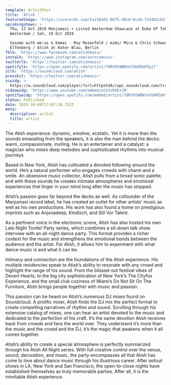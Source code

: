 ```yaml
---
template: ArtistPost
title: 'Atish '
featuredImage: 'https://ucarecdn.com/5a118e82-86f5-48c0-bca6-7143b2cb27ef/'
upcomingshows: >
  Thu, 17 Oct 2019 Manjumasi + Listed Amsterdam Showcase at Duke Of Tokyo,
  Amsterdam / Sat, 19 Oct 2019 

  Sasomo with me:us & Kamai - Roy Rosenfeld / miAs/ Mira & Chris Schwarzwälder/
  Elfenberg / Atish at Kater Blau, Berlin
fblk: 'https://www.facebook.com/atishmusic'
instalk: 'https://www.instagram.com/auroramusic'
twitterlk: 'https://twitter.com/atishmusic'
spotifylk: 'https://open.spotify.com/artist/78RY8tWBNtm7UkMImOTpjT'
sclk: 'https://soundcloud.com/atish'
presskit: 'https://twitter.com/atishmusic'
scwidg: >-
  https://w.soundcloud.com/player/?url=https%3A//api.soundcloud.com/tracks/649656104&color=%23ff5500&auto_play=false&hide_related=false&show_comments=true&show_user=true&show_reposts=false&show_teaser=true&visual=true
videowidg: 'https://www.youtube.com/embed/ptV3vRXEzCM'
spotifywidg: 'https://open.spotify.com/embed/artist/78RY8tWBNtm7UkMImOTpjT'
status: Published
date: 2019-10-09T17:07:20.752Z
meta:
  description: aritst
  title: artist
---
```

The Atish experience: dynamic, emotive, ecstatic. Yet it is more than the sounds emanating from the speakers, it is also the man behind the decks: warm, compassionate, inviting. He is an entertainer and a catalyst: a magician who mixes deep melodies and sophisticated rhythms into musical journeys.



Based in New York, Atish has cultivated a devoted following around the world. He’s a natural performer who engages crowds with charm and a smile. An obsessive music collector, Atish pulls from a broad sonic palette, and with these sounds he creates intimate atmospheres and emotional experiences that linger in your mind long after the music has stopped.



Atish’s passion goes far beyond the decks as well. As cofounder of the Manjumasi record label, he has created an outlet for other artists’ music as well as his own productions. His work has also found a home on prestigious imprints such as Anjunadeep, Kindisch, and Stil Vor Talent.



As a pertinent voice in the electronic scene, Atish has also hosted his own Late Night Tonite! Party series, which combines a sit-down talk show interview with an all-night dance party. This format provides a richer context for the music and strengthens the emotional bonds between the audience and the artist. For Atish, it allows him to experiment with what dance music is and what it can be.



Intimacy and connection are the foundations of the Atish experience. His multiple residencies speak to Atish’s ability to resonate with any crowd and highlight the range of his sound. From the blissed-out festival vibes of Desert Hearts, to the big city sophistication of New York’s The Cityfox Experience, and the small club coziness of Miami’s Do Not Sit On The Furniture, Atish brings people together with music and passion.



This passion can be heard on Atish’s numerous DJ mixes found on Soundcloud. A prolific mixer, Atish finds the DJ mix the perfect format to create compelling narratives of rhythm and sound. Scrolling through his extensive catalog of mixes, one can hear an artist devoted to the music and dedicated to the perfection of his craft. It’s the same devotion Atish receives back from crowds and fans the world over. They understand it’s more than the music and the crowd and the DJ, it’s the magic that awakens when it all comes together.



Atish’s ability to create a special atmosphere is perfectly summarized through his Atish All Night series. With full creative control over the venue, sound, decoration, and music, the party encompasses all that Atish has come to love about dance music through his illustrious career. After sellout shows in LA, New York and San Francisco, the open-to-close nights have established themselves as truly memorable parties. After all, it is the inimitable Atish experience.
